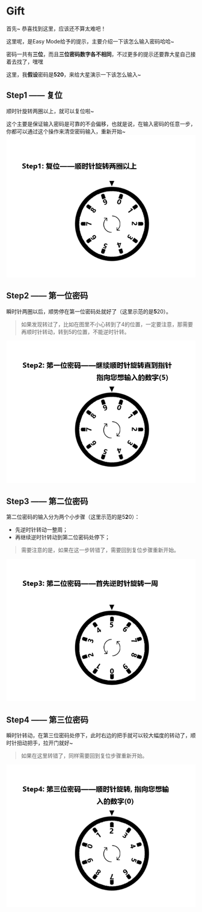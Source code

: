 # Gift
首先~ 恭喜找到这里，应该还不算太难吧！

这里呢，是Easy Mode给予的提示，主要介绍一下该怎么输入密码哈哈~

密码一共有**三位**，而且**三位密码数字各不相同**，不过更多的提示还要靠大星自己接着去找了，嘿嘿

这里，我**假设**密码是**520**，来给大星演示一下该怎么输入~

## Step1 —— 复位
顺时针旋转两圈以上，就可以复位啦~

这个主要是保证输入密码是可靠的不会偏移，也就是说，在输入密码的任意一步，你都可以通过这个操作来清空密码输入，重新开始~
![Step1](./step1.gif)

## Step2 —— 第一位密码

瞬时针两圈以后，顺势停在第一位密码处就好了（这里示范的是**5**20）。

> 如果发现转过了，比如在图里不小心转到了4的位置，一定要注意，那需要再顺时针转动，转到5的位置，不能逆时针转。

![Step2](./step2.gif)
## Step3 —— 第二位密码

第二位密码的输入分为两个小步骤（这里示范的是5**2**0）：

- 先逆时针转动一整周；
- 再继续逆时针转动到第二位密码处停下；

> 需要注意的是，如果在这一步转错了，需要回到复位步骤重新开始。

![Step3](./step3.gif)
## Step4 —— 第三位密码

瞬时针转动，在第三位密码处停下，此时右边的把手就可以较大幅度的转动了，顺时针扭动把手，拉开门就好~

> 如果在这里转错了，同样需要回到复位步骤重新开始。

![Step4](./step4.gif)
